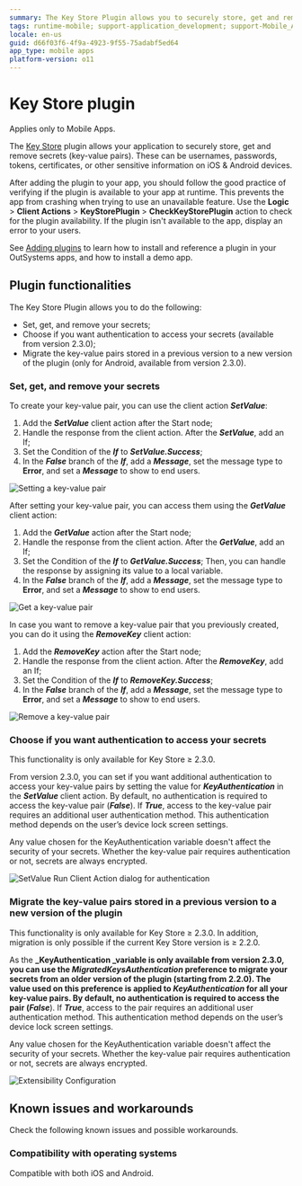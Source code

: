 ```yaml
---
summary: The Key Store Plugin allows you to securely store, get and remove secrets (key-value pairs) on iOS & Android devices.
tags: runtime-mobile; support-application_development; support-Mobile_Apps;
locale: en-us
guid: d66f03f6-4f9a-4923-9f55-75adabf5ed64
app_type: mobile apps
platform-version: o11
---
```


# Key Store plugin

<div class="info" markdown="1">

Applies only to Mobile Apps.

</div>

The [Key Store](https://www.outsystems.com/forge/component-overview/1550/key-store-plugin) plugin allows your application to securely store, get and remove secrets (key-value pairs).
These can be usernames, passwords, tokens, certificates, or other sensitive information on iOS & Android devices.

After adding the plugin to your app, you should follow the good practice of verifying if the plugin is available to your app at runtime.
This prevents the app from crashing when trying to use an unavailable feature.
Use the **Logic** > **Client Actions** > **KeyStorePlugin** > **CheckKeyStorePlugin** action to check for the plugin availability.
If the plugin isn't available to the app, display an error to your users.

<div class="info" markdown="1">

See [Adding plugins](https://success.outsystems.com/documentation/11/extensibility_and_integration/mobile_plugins/intro.md#adding-plugins) to learn how to install and reference a plugin in your OutSystems apps, and how to install a demo app.

</div>

## Plugin functionalities

The Key Store Plugin allows you to do the following:

* Set, get, and remove your secrets;
* Choose if you want authentication to access your secrets (available from version 2.3.0);
* Migrate the key-value pairs stored in a previous version to a new version of the plugin (only for Android, available from version 2.3.0).

### Set, get, and remove your secrets

To create your key-value pair, you can use the client action **_SetValue_**:

1. Add the **_SetValue_** client action after the Start node;
1. Handle the response from the client action. After the **_SetValue_**, add an If;
1. Set the Condition of the **_If_** to **_SetValue.Success_**;
1. In the **_False_** branch of the **_If_**, add a **_Message_**, set the message type to **Error**, and set a **_Message_** to show to end users.

![Setting a key-value pair](images/set-key-value-ss.png "Set a key-value pair")

After setting your key-value pair, you can access them using the **_GetValue_** client action:

1. Add the **_GetValue_** action after the Start node;
1. Handle the response from the client action. After the **_GetValue_**, add an If;
1. Set the Condition of the **_If_** to **_GetValue.Success_**; Then, you can handle the response by assigning its value to a local variable.
1. In the **_False_** branch of the **_If_**, add a **_Message_**, set the message type to **Error**, and set a **_Message_** to show to end users.

![Get a key-value pair](images/get-key-value-ss.png "Get a key-value pair")

In case you want to remove a key-value pair that you previously created, you can do it using the **_RemoveKey_** client action:

1. Add the **_RemoveKey_** action after the Start node;
1. Handle the response from the client action. After the **_RemoveKey_**, add an If;
1. Set the Condition of the **_If_** to **_RemoveKey.Success_**;
1. In the **_False_** branch of the **_If_**, add a **_Message_**, set the message type to **Error**, and set a **_Message_** to show to end users.

![Remove a key-value pair](images/remove-key-value-ss.png "Remove a key-value pair")

### **Choose if you want authentication to access your secrets**

<div class="info" markdown="1">

This functionality is only available for Key Store ≥ 2.3.0.

</div>

From version 2.3.0, you can set if you want additional authentication to access your key-value pairs by setting the value for **_KeyAuthentication_** in the **_SetValue_** client action. By default, no authentication is required to access the key-value pair (**_False_**). If **_True_**, access to the key-value pair requires an additional user authentication method. This authentication method depends on the user’s device lock screen settings.

<div class="info" markdown="1">

Any value chosen for the KeyAuthentication variable doesn't affect the security of your secrets. Whether the key-value pair requires authentication or not, secrets are always encrypted.

</div>

![SetValue Run Client Action dialog for authentication](images/setvalue-run-client-action-ss.png "The SetValue Run Client Action dialog for authentication")

### Migrate the key-value pairs stored in a previous version to a new version of the plugin

<div class="info" markdown="1">

This functionality is only available for Key Store ≥ 2.3.0. In addition, migration is only possible if the current Key Store version is ≥ 2.2.0.

</div>

As the **_KeyAuthentication _**variable is only available from version **2.3.0**, you can use the **_MigratedKeysAuthentication_** preference to migrate your secrets from an older version of the plugin (starting from 2.2.0). The value used on this preference is applied to **_KeyAuthentication_** for all your key-value pairs.
By default, no authentication is required to access the pair (**_False_**). If **_True_**, access to the pair requires an additional user authentication method. This authentication method depends on the user’s device lock screen settings.

<div class="info" markdown="1">

Any value chosen for the KeyAuthentication variable doesn't affect the security of your secrets. Whether the key-value pair requires authentication or not, secrets are always encrypted.

</div>

![Extensibility Configuration](images/extensibility-config.png "Extensibility Configuration")

## Known issues and workarounds

Check the following known issues and possible workarounds.

### Compatibility with operating systems

Compatible with both iOS and Android.
